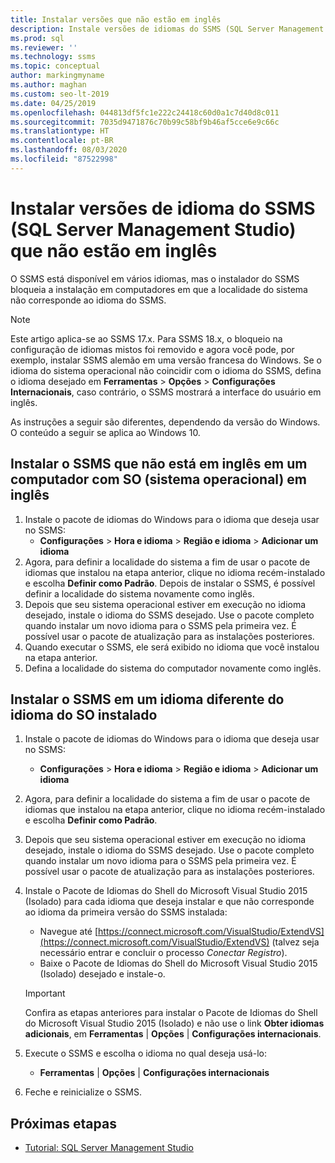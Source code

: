 ```yaml
---
title: Instalar versões que não estão em inglês
description: Instale versões de idiomas do SSMS (SQL Server Management Studio) que não sejam o inglês. Este artigo aplica-se ao SSMS 17.x.
ms.prod: sql
ms.reviewer: ''
ms.technology: ssms
ms.topic: conceptual
author: markingmyname
ms.author: maghan
ms.custom: seo-lt-2019
ms.date: 04/25/2019
ms.openlocfilehash: 044813df5fc1e222c24418c60d0a1c7d40d8c011
ms.sourcegitcommit: 7035d9471876c70b99c58bf9b46af5cce6e9c66c
ms.translationtype: HT
ms.contentlocale: pt-BR
ms.lasthandoff: 08/03/2020
ms.locfileid: "87522998"
---
```

# <a name="install-non-english-language-versions-of-sql-server-management-studio-ssms"></a>Instalar versões de idioma do SSMS (SQL Server Management Studio) que não estão em inglês

O SSMS está disponível em vários idiomas, mas o instalador do SSMS bloqueia a instalação em computadores em que a localidade do sistema não corresponde ao idioma do SSMS.

> [!NOTE]
> Este artigo aplica-se ao SSMS 17.x. Para SSMS 18.x, o bloqueio na configuração de idiomas mistos foi removido e agora você pode, por exemplo, instalar SSMS alemão em uma versão francesa do Windows. Se o idioma do sistema operacional não coincidir com o idioma do SSMS, defina o idioma desejado em **Ferramentas** > **Opções** > **Configurações Internacionais**, caso contrário, o SSMS mostrará a interface do usuário em inglês.

As instruções a seguir são diferentes, dependendo da versão do Windows. O conteúdo a seguir se aplica ao Windows 10.

## <a name="install-non-english-ssms-on-a-computer-running-an-english-operating-system-os"></a>Instalar o SSMS que não está em inglês em um computador com SO (sistema operacional) em inglês

1. Instale o pacote de idiomas do Windows para o idioma que deseja usar no SSMS:
   - **Configurações** > **Hora e idioma** > **Região e idioma** > **Adicionar um idioma**
2. Agora, para definir a localidade do sistema a fim de usar o pacote de idiomas que instalou na etapa anterior, clique no idioma recém-instalado e escolha **Definir como Padrão**. Depois de instalar o SSMS, é possível definir a localidade do sistema novamente como inglês.
3. Depois que seu sistema operacional estiver em execução no idioma desejado, instale o idioma do SSMS desejado. Use o pacote completo quando instalar um novo idioma para o SSMS pela primeira vez. É possível usar o pacote de atualização para as instalações posteriores.
4. Quando executar o SSMS, ele será exibido no idioma que você instalou na etapa anterior.
5. Defina a localidade do sistema do computador novamente como inglês.

## <a name="install-ssms-in-a-language-other-than-the-language-of-the-installed-os"></a>Instalar o SSMS em um idioma diferente do idioma do SO instalado

1. Instale o pacote de idiomas do Windows para o idioma que deseja usar no SSMS:
   - **Configurações** > **Hora e idioma** > **Região e idioma** > **Adicionar um idioma**
2. Agora, para definir a localidade do sistema a fim de usar o pacote de idiomas que instalou na etapa anterior, clique no idioma recém-instalado e escolha **Definir como Padrão**.
3. Depois que seu sistema operacional estiver em execução no idioma desejado, instale o idioma do SSMS desejado. Use o pacote completo quando instalar um novo idioma para o SSMS pela primeira vez. É possível usar o pacote de atualização para as instalações posteriores.
4. Instale o Pacote de Idiomas do Shell do Microsoft Visual Studio 2015 (Isolado) para cada idioma que deseja instalar e que não corresponde ao idioma da primeira versão do SSMS instalada:
   - Navegue até [https://connect.microsoft.com/VisualStudio/ExtendVS](https://connect.microsoft.com/VisualStudio/ExtendVS) (talvez seja necessário entrar e concluir o processo *Conectar Registro*).
   - Baixe o Pacote de Idiomas do Shell do Microsoft Visual Studio 2015 (Isolado) desejado e instale-o.

   > [!IMPORTANT]
   > Confira as etapas anteriores para instalar o Pacote de Idiomas do Shell do Microsoft Visual Studio 2015 (Isolado) e não use o link **Obter idiomas adicionais**, em **Ferramentas** | **Opções** | **Configurações internacionais**.

5. Execute o SSMS e escolha o idioma no qual deseja usá-lo:
   - **Ferramentas** | **Opções** | **Configurações internacionais**
6. Feche e reinicialize o SSMS.

## <a name="next-steps"></a>Próximas etapas

- [Tutorial: SQL Server Management Studio](https://docs.microsoft.com/sql/ssms/tutorials/tutorial-sql-server-management-studio)
